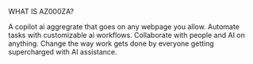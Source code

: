 WHAT IS AZ000ZA?

A copilot ai aggregrate that goes on any webpage you allow.
Automate tasks with customizable ai workflows.
Collaborate with people and AI on anything.
Change the way work gets done by everyone getting
supercharged with AI assistance.
